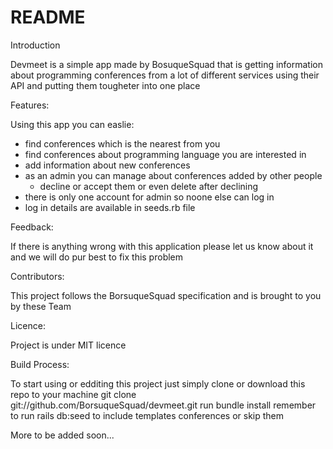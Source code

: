 # README

Introduction

Devmeet is a simple app made by BosuqueSquad that is getting information about programming conferences from a lot of different services using their API and putting them tougheter into one place


Features:

Using this app you can easlie:
- find conferences which is the nearest from you
- find conferences about programming language you are interested in
- add information about new conferences
- as an admin you can manage about conferences added by other people
	- decline or accept them or even delete after declining
- there is only one account for admin so noone else can log in 
- log in details are available in seeds.rb file


Feedback:

If there is anything wrong with this application please let us know about it and we will 
do pur best to fix this problem


Contributors:

This project follows the BorsuqueSquad specification and is brought to you by these Team


Licence:

Project is under MIT licence


Build Process:

To start using or edditing this project just simply clone or download this repo to your machine
 git clone git://github.com/BorsuqueSquad/devmeet.git
 run bundle install
 remember to run rails db:seed to include templates conferences or skip them


More to be added soon...